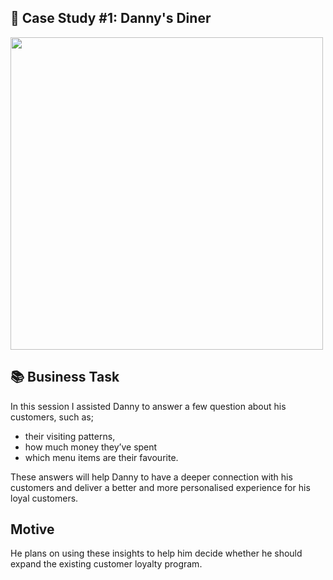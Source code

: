 ## 🍜 Case Study #1: Danny's Diner
<img src="https://8weeksqlchallenge.com/images/case-study-designs/1.png" width="500" height="500">

## 📚 Business Task
In this session I assisted Danny to answer a few question about his customers, such as;
* their visiting patterns, 
* how much money they’ve spent
* which menu items are their favourite. 

These answers will help Danny to have a deeper connection with his customers and deliver a better and more personalised experience for his loyal customers.

## Motive 
He plans on using these insights to help him decide whether he should expand the existing customer loyalty program.

